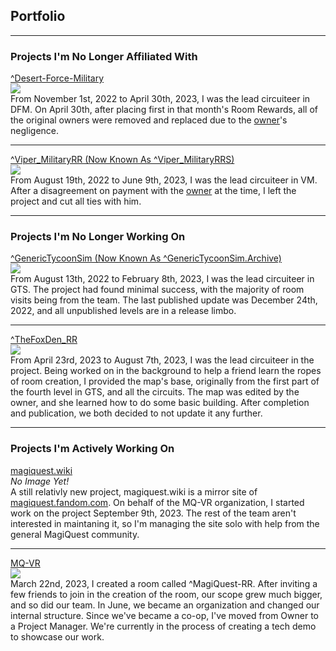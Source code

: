## Portfolio

---

### Projects I'm No Longer Affiliated With

<a href="https://rec.net/room/Desert-Force-Military">^Desert-Force-Military</a>
<br>
<img src="https://img.rec.net/3mvs17cgf3g9dq29lyrk4dqxk.jpg"/>
<br>
From November 1st, 2022 to April 30th, 2023, I was the lead circuiteer in DFM. On April 30th, after placing first in that month's Room Rewards, all of the original owners were removed and replaced due to the [owner](https://rec.net/user/progamerdudeyt)'s negligence.

---

<a href="https://rec.net/room/Viper_MilitaryRRS">^Viper_MilitaryRR (Now Known As ^Viper_MilitaryRRS)</a>
<br>
<img src="https://img.rec.net/7essfp6s9h6g0kffhjjy6py1b.jpg"/>
<br>
From August 19th, 2022 to June 9th, 2023, I was the lead circuiteer in VM. After a disagreement on payment with the [owner](https://rec.net/user/piepanda) at the time, I left the project and cut all ties with him.

---

### Projects I'm No Longer Working On

<a href="https://rec.net/room/GenericTycoonSim.Archive">^GenericTycoonSim (Now Known As ^GenericTycoonSim.Archive)</a>
<br>
<img src="https://img.rec.net/bo045lwspfcqs2ym37iinwyw8.jpg"/>
<br>
From August 13th, 2022 to February 8th, 2023, I was the lead circuiteer in GTS. The project had found minimal success, with the majority of room visits being from the team. The last published update was December 24th, 2022, and all unpublished levels are in a release limbo.

---

<a href="https://rec.net/room/TheFoxDen_RR">^TheFoxDen_RR</a>
<br>
<img src="https://img.rec.net/bbsx6c4rld5bbiuhrhppn7r9i.jpg"/>
<br>
From April 23rd, 2023 to August 7th, 2023, I was the lead circuiteer in the project. Being worked on in the background to help a friend learn the ropes of room creation, I provided the map's base, originally from the first part of the fourth level in GTS, and all the circuits. The map was edited by the owner, and she learned how to do some basic building. After completion and publication, we both decided to not update it any further.

---

### Projects I'm Actively Working On

[magiquest.wiki](https://magiquest.wiki)
<br>
*No Image Yet!*
<br>
A still relativly new project, magiquest.wiki is a mirror site of [magiquest.fandom.com](https://magiquest.fandom.com). On behalf of the MQ-VR organization, I started work on the project September 9th, 2023. The rest of the team aren't interested in maintaning it, so I'm managing the site solo with help from the general MagiQuest community.

---

[MQ-VR](https://github.com/MagiQuest)
<br>
<img src="https://github.com/MagiQuest.png"/>
<br>
March 22nd, 2023, I created a room called ^MagiQuest-RR. After inviting a few friends to join in the creation of the room, our scope grew much bigger, and so did our team. In June, we became an organization and changed our internal structure. Since we've became a co-op, I've moved from Owner to a Project Manager. We're currently in the process of creating a tech demo to showcase our work.